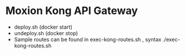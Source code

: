 # Moxion Kong API Gateway
- deploy.sh (docker start)
- undeploy.sh (docker stop)
- Sample routes can be found in exec-kong-routes.sh , syntax ./exec-kong-routes.sh <kong-admin> <resource-ip>
